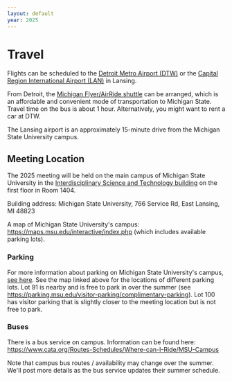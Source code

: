 ```yaml
---
layout: default
year: 2025
---
```


# Travel

Flights can be scheduled to the [Detroit Metro Airport (DTW)](https://www.metroairport.com/) or the [Capital Region International Airport (LAN)](https://www.flylansing.com/) in Lansing.

From Detroit, the [Michigan Flyer/AirRide shuttle](https://www.michiganflyer.com/) can be arranged, which is an affordable and convenient mode of transportation to Michigan State. Travel time on the bus is about 1 hour. Alternatively, you might want to rent a car at DTW.

The Lansing airport is an approximately 15-minute drive from the Michigan State University campus.

## Meeting Location

The 2025 meeting will be held on the main campus of Michigan State University in the [Interdisciplinary Science and Technology building](https://maps.app.goo.gl/gCQAdK981z6yGJwa6) on the first floor in Room 1404.

Building address: Michigan State University, 766 Service Rd, East Lansing, MI 48823

A map of Michigan State University's campus: <https://maps.msu.edu/interactive/index.php> (which includes available parking lots).

### Parking

For more information about parking on Michigan State University's campus, [see here](https://parking.msu.edu/visitor-parking/).
See the map linked above for the locations of different parking lots.
Lot 91 is nearby and is free to park in over the summer (see <https://parking.msu.edu/visitor-parking/complimentary-parking>).
Lot 100 has visitor parking that is slightly closer to the meeting location but is not free to park.

### Buses

There is a bus service on campus.
Information can be found here: <https://www.cata.org/Routes-Schedules/Where-can-I-Ride/MSU-Campus>

Note that campus bus routes / availability may change over the summer.
We'll post more details as the bus service updates their summer schedule.
